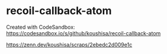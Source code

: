 # recoil-callback-atom
Created with CodeSandbox: https://codesandbox.io/s/github/koushisa/recoil-callback-atom

https://zenn.dev/koushisa/scraps/2ebedc2d009e1c
